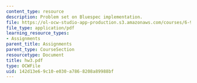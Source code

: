 ```yaml
---
content_type: resource
description: Problem set on Bluespec implementation.
file: https://ol-ocw-studio-app-production.s3.amazonaws.com/courses/6-973-communication-system-design-spring-2006/142d13e69c10e030a7868208a89988bf_hw3.pdf
file_type: application/pdf
learning_resource_types:
- Assignments
parent_title: Assignments
parent_type: CourseSection
resourcetype: Document
title: hw3.pdf
type: OCWFile
uid: 142d13e6-9c10-e030-a786-8208a89988bf
---
```

